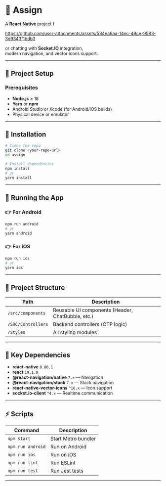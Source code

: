 
# 📱 Assign

A **React Native** project f

https://github.com/user-attachments/assets/534ea6aa-14ec-49ce-9583-3d9343f1bdb3

or chatting with **Socket.IO** integration,  
modern navigation, and vector icons support.

---

## 🚀 Project Setup

### Prerequisites

- **Node.js** ≥ 18
- **Yarn** or **npm**
- Android Studio or Xcode (for Android/iOS builds)
- Physical device or emulator

---

## 📂 Installation

```bash
# Clone the repo
git clone <your-repo-url>
cd assign

# Install dependencies
npm install
# or
yarn install
```

---

## 📱 Running the App

### 👉 For Android

```bash
npm run android
# or
yarn android
```

### 👉 For iOS

```bash
npm run ios
# or
yarn ios
```

---

## 🧩 Project Structure

| Path | Description |
|------|--------------|
| `/src/components` | Reusable UI components (Header, ChatBubble, etc.) |
| `/SRC/Controllers` | Backend controllers (OTP logic) |
| `/Styles` | All styling modules |

---

## 🔌 Key Dependencies

- **react-native** `0.80.1`
- **react** `19.1.0`
- **@react-navigation/native** `7.x` — Navigation
- **@react-navigation/stack** `7.x` — Stack navigation
- **react-native-vector-icons** `^10.x` — Icon support
- **socket.io-client** `^4.x` — Realtime communication

---

## ⚡️ Scripts

| Command | Description |
|---------|--------------|
| `npm start` | Start Metro bundler |
| `npm run android` | Run on Android |
| `npm run ios` | Run on iOS |
| `npm run lint` | Run ESLint |
| `npm run test` | Run Jest tests |

---


